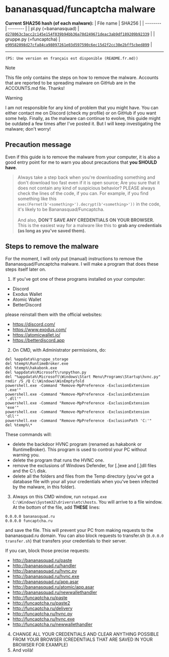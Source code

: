 # bananasquad/funcaptcha malware
**Current SHA256 hash (of each malware):**
| File name | SHA256 | 
| -------- | -------- |
| pl.py (=bananasquad)    |  [```d278063c3acc2c145e154f039b94bb36a70d249671deac3ab9df189209b92339```](https://www.virustotal.com/gui/file/d278063c3acc2c145e154f039b94bb36a70d249671deac3ab9df189209b92339)     |
| gruppe.py (=funcaptcha)    | [```e99582098d27cfa84ca98097261e03d597590c6ec15d2f2cc30e2bff5cbed899```](https://www.virustotal.com/gui/file/e99582098d27cfa84ca98097261e03d597590c6ec15d2f2cc30e2bff5cbed899)     |
***
``(PS: Une version en français est disponible (README.fr.md))``
> [!NOTE]  
> This file only contains the steps on how to remove the malware. Accounts that are reported to be spreading malware on GitHub are in the ACCOUNTS.md file. Thanks! 

> [!WARNING]
> I am not responsible for any kind of problem that you might have. You can either contact me on Discord (check my profile) or on GitHub if you want some help. Finally, as the malware can continue to evolve, this guide might be outdated a few times after I've posted it. But I will keep investigating the malware; don't worry!

## Precaution message
Even if this guide is to remove the malware from your computer, it is also a good entry point for me to warn you about precautions that **you SHOULD have**.

> Always take a step back when you're downloading something and don't download too fast even if it is open source; Are you sure that it does not contain any kind of suspicious behavior? PLEASE always check the lines of the code, if you can. For example, if you find something like this ``exec(Fernet(b'<something>').decrypt(b'<something>'))`` in the code, it's likely to be Bananasquad/Funcaptcha.<br><br>And also, **DON'T SAVE ANY CREDENTIALS ON YOUR BROWSER.** This is the easiest way for a malware like this to **grab any credentials (as long as you've saved them).**

## Steps to remove the malware
For the moment, I will only put (manual) instructions to remove the Bananasquad/Funcaptcha malware. I will make a program that does these steps itself later on.
1. If you've got one of these programs installed on your computer:
- Discord
- Exodus Wallet
- Atomic Wallet
- BetterDiscord

please reinstall them with the official websites:
- https://discord.com/
- https://www.exodus.com/
- https://atomicwallet.io/
- https://betterdiscord.app
2. On CMD, with Administrator permissions, do:
```
del %appdata%\gruppe_storage
del %temp%\RuntimeBroker.exe
del %temp%\hakabonk.exe
del %appdata%\Microsoft\runpython.py
del "%appdata%\Microsoft\Windows\Start Menu\Programs\Startup\hvnc.py"
rmdir /S /Q C:\Windows\WinEmptyfold
powershell.exe -Command "Remove-MpPreference -ExclusionExtension '.exe'"
powershell.exe -Command "Remove-MpPreference -ExclusionExtension '.dll'"
powershell.exe -Command "Remove-MpPreference -ExclusionExtension 'exe'"
powershell.exe -Command "Remove-MpPreference -ExclusionExtension 'dll'"
powershell.exe -Command "Remove-MpPreference -ExclusionPath 'C:'"
del %temp%\*
```
These commands will:
- delete the backdoor HVNC program (renamed as hakabonk or RuntimeBroker). This program is used to control your PC without warning you.
- delete the program that runs the HVNC one.
- remove the exclusions of Windows Defender, for [.]exe and [.]dll files and the C:\ disk.
- delete all the folders and files from the Temp directory (you've got a database file with your all your credentials when you've been infected by the malware, in this folder).

3. Always on this CMD window, run ``notepad.exe C:\Windows\System32\drivers\etc\hosts``. You will arrive to a file window. At the bottom of the file, add **THESE** lines:
```
0.0.0.0 bananasquad.ru
0.0.0.0 funcaptcha.ru
``` 
and save the file. This will prevent your PC from making requests to the bananasquad.ru domain. You can also block requests to transfer.sh (```0.0.0.0 transfer.sh```) that transfers your credentials to their server.

If you can, block those precise requests:
- http://bananasquad.ru/paste
- http://bananasquad.ru/handler
- http://bananasquad.ru/hvnc.py
- http://bananasquad.ru/hvnc.exe
- http://bananasquad.ru/app.asar
- http://bananasquad.ru/atomic/app.asar
- http://bananasquad.ru/newwallethandler
- http://funcaptcha.ru/paste
- http://funcaptcha.ru/paste2
- http://funcaptcha.ru/delivery
- http://funcaptcha.ru/hvnc.py
- http://funcaptcha.ru/hvnc.exe
- http://funcaptcha.ru/newwallethandler

4. CHANGE ALL YOUR CREDENTIALS AND CLEAR ANYTHING POSSIBLE FROM YOUR BROWSER (CREDENTIALS THAT ARE SAVED IN YOUR BROWSER FOR EXAMPLE)
5. And voilà!